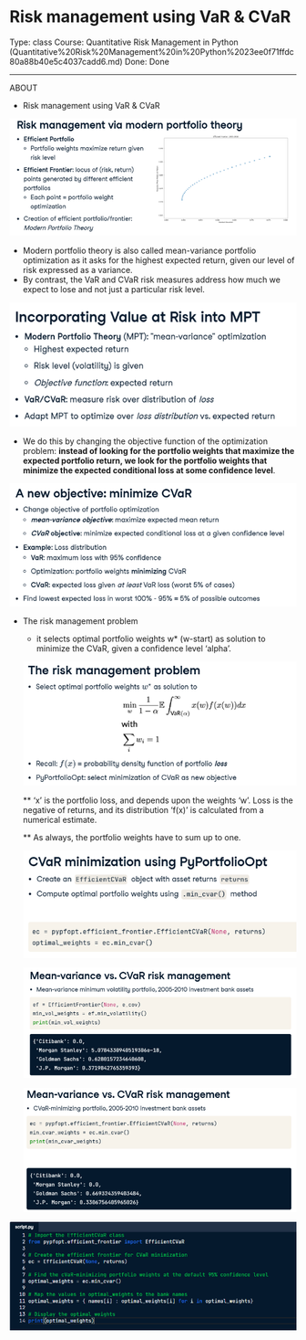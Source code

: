 # Risk management using VaR & CVaR

Type: class
Course: Quantitative Risk Management in Python (Quantitative%20Risk%20Management%20in%20Python%2023ee0f71ffdc80a88b40e5c4037cadd6.md)
Done: Done

---

<aside>

ABOUT

- Risk management using VaR & CVaR
</aside>

![image.png](image%2025.png)

- Modern portfolio theory is also called mean-variance portfolio optimization as it asks for the highest expected return, given our level of risk expressed as a variance.
- By contrast, the VaR and CVaR risk measures address how much we expect to lose and not just a particular risk level.

![image.png](image%2026.png)

- We do this by changing the objective function of the optimization problem: **instead of looking for the portfolio weights that maximize the expected portfolio return, we look for the portfolio weights that minimize the expected conditional loss at some confidence level**.

![image.png](image%2027.png)

- The risk management problem
    - it selects optimal portfolio weights w* (w-start) as solution to minimize the CVaR, given a confidence level ‘alpha’.
    
    ![image.png](image%2028.png)
    
    ** ‘x’ is the portfolio loss, and depends upon the weights ‘w’. Loss is the negative of returns, and its distribution ‘f(x)’ is calculated from a numerical estimate. 
    
    ** As always, the portfolio weights have to sum up to one. 
    
    ![image.png](image%2029.png)
    
    ![image.png](image%2030.png)
    
    ![image.png](image%2031.png)
    

![image.png](image%2032.png)